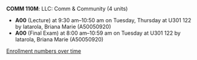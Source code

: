 **COMM 110M**: LLC: Comm & Community (4 units)

- **A00** (Lecture) at 9:30 am–10:50 am on Tuesday, Thursday at U301 122 by Iatarola, Briana Marie (A50050920)
- **A00** (Final Exam) at 8:00 am–10:59 am on Tuesday at U301 122 by Iatarola, Briana Marie (A50050920)

[Enrollment numbers over time](./COMM110M.tsv)
